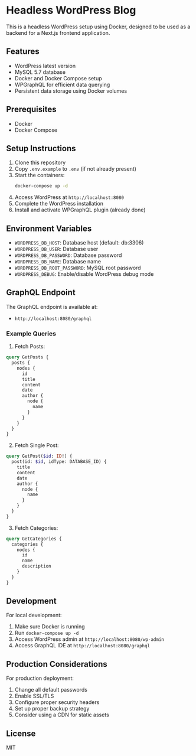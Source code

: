 # Headless WordPress Blog

This is a headless WordPress setup using Docker, designed to be used as a backend for a Next.js frontend application.

## Features

- WordPress latest version
- MySQL 5.7 database
- Docker and Docker Compose setup
- WPGraphQL for efficient data querying
- Persistent data storage using Docker volumes

## Prerequisites

- Docker
- Docker Compose

## Setup Instructions

1. Clone this repository
2. Copy `.env.example` to `.env` (if not already present)
3. Start the containers:
   ```bash
   docker-compose up -d
   ```
4. Access WordPress at `http://localhost:8080`
5. Complete the WordPress installation
6. Install and activate WPGraphQL plugin (already done)

## Environment Variables

- `WORDPRESS_DB_HOST`: Database host (default: db:3306)
- `WORDPRESS_DB_USER`: Database user
- `WORDPRESS_DB_PASSWORD`: Database password
- `WORDPRESS_DB_NAME`: Database name
- `WORDPRESS_DB_ROOT_PASSWORD`: MySQL root password
- `WORDPRESS_DEBUG`: Enable/disable WordPress debug mode

## GraphQL Endpoint

The GraphQL endpoint is available at:

- `http://localhost:8080/graphql`

### Example Queries

1. Fetch Posts:

```graphql
query GetPosts {
  posts {
    nodes {
      id
      title
      content
      date
      author {
        node {
          name
        }
      }
    }
  }
}
```

2. Fetch Single Post:

```graphql
query GetPost($id: ID!) {
  post(id: $id, idType: DATABASE_ID) {
    title
    content
    date
    author {
      node {
        name
      }
    }
  }
}
```

3. Fetch Categories:

```graphql
query GetCategories {
  categories {
    nodes {
      id
      name
      description
    }
  }
}
```

## Development

For local development:

1. Make sure Docker is running
2. Run `docker-compose up -d`
3. Access WordPress admin at `http://localhost:8080/wp-admin`
4. Access GraphQL IDE at `http://localhost:8080/graphql`

## Production Considerations

For production deployment:

1. Change all default passwords
2. Enable SSL/TLS
3. Configure proper security headers
4. Set up proper backup strategy
5. Consider using a CDN for static assets

## License

MIT
